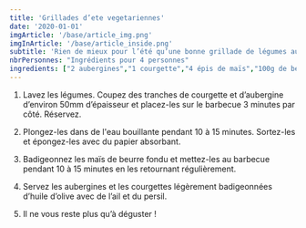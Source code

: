 ```yaml
---
title: 'Grillades d’ete vegetariennes'
date: '2020-01-01'
imgArticle: '/base/article_img.png'
imgInArticle: '/base/article_inside.png'
subtitle: 'Rien de mieux pour l’été qu’une bonne grillade de légumes aubergines, courgettes et maïs.'
nbrPersonnes: "Ingrédients pour 4 personnes"
ingredients: ["2 aubergines","1 courgette","4 épis de maïs","100g de beurre salé","ail haché","4 cuillère à soupe d'huile d'olive","sel, poivre"]
---
```


1. Lavez les légumes. Coupez des tranches de courgette et d’aubergine d’environ 50mm d’épaisseur et placez-les sur le barbecue 3 minutes par côté. Réservez.

2. Plongez-les dans de l'eau bouillante pendant 10 à 15 minutes. Sortez-les et épongez-les avec du papier absorbant.

3. Badigeonnez les maïs de beurre fondu et mettez-les au barbecue pendant 10 à 15 minutes en les retournant régulièrement.

4. Servez les aubergines et les courgettes légèrement badigeonnées d’huile d’olive avec de l’ail et du persil.

5. Il ne vous reste plus qu’à déguster !
